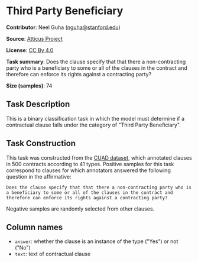 # Third Party Beneficiary

**Contributor**: Neel Guha (nguha@stanford.edu)

**Source**: [Atticus Project](https://www.atticusprojectai.org/cuad>)

**License**: [CC By 4.0](https://creativecommons.org/licenses/by/4.0/)

**Task summary**: Does the clause specify that that there a non-contracting party who is a beneficiary to some or all of the clauses in the contract and therefore can enforce its rights against a contracting party?

**Size (samples)**: 74

## Task Description

This is a binary classification task in which the model must determine if a contractual clause falls under the category of "Third Party Beneficiary".

## Task Construction

This task was constructed from the [CUAD dataset](https://www.atticusprojectai.org/cuad), which annotated clauses in 500 contracts according to 41 types. Positive samples for this task correspond to clauses for which annotators answered the following question in the affirmative:

```text
Does the clause specify that that there a non-contracting party who is a beneficiary to some or all of the clauses in the contract and therefore can enforce its rights against a contracting party?
```

Negative samples are randomly selected from other clauses.

## Column names

- `answer`: whether the clause is an instance of the type ("Yes") or not ("No")
- `text`: text of contractual clause